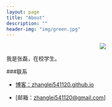 ```yaml
---
layout: page
title: "About"
description: ""
header-img: "img/green.jpg"
---
```



<center>
    <p><img src="http://7xlfkx.com1.z0.glb.clouddn.com/white2.jpg" align="center"></p>
</center>

我是张磊，在校学生。

###联系

- [博客：zhanglei541120.github.io](http://zhanglei541120.github.io)

- [邮箱：zhanglei541120@gmail.com]




